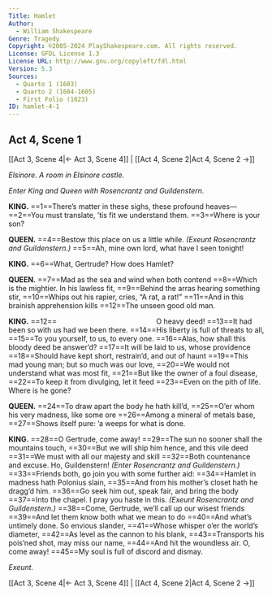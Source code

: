 ```yaml
---
Title: Hamlet
Author: 
  - William Shakespeare
Genre: Tragedy
Copyright: ©2005-2024 PlayShakespeare.com. All rights reserved.
License: GFDL License 1.3
License URL: http://www.gnu.org/copyleft/fdl.html
Version: 5.3
Sources:
  - Quarto 1 (1603)
  - Quarto 2 (1604-1605)
  - First Folio (1623)
ID: hamlet-4-1
---
```


## Act 4, Scene 1
[[Act 3, Scene 4|← Act 3, Scene 4]] | [[Act 4, Scene 2|Act 4, Scene 2 →]]

*Elsinore. A room in Elsinore castle.*

*Enter King and Queen with Rosencrantz and Guildenstern.*

**KING.**
==1==There’s matter in these sighs, these profound heaves⁠—
==2==You must translate, ’tis fit we understand them.
==3==Where is your son?

**QUEEN.**
==4==Bestow this place on us a little while.
*(Exeunt Rosencrantz and Guildenstern.)*
==5==Ah, mine own lord, what have I seen tonight!

**KING.**
==6==What, Gertrude? How does Hamlet?

**QUEEN.**
==7==Mad as the sea and wind when both contend
==8==Which is the mightier. In his lawless fit,
==9==Behind the arras hearing something stir,
==10==Whips out his rapier, cries, “A rat, a rat!”
==11==And in this brainish apprehension kills
==12==The unseen good old man.

**KING.**
==12==              O heavy deed!
==13==It had been so with us had we been there.
==14==His liberty is full of threats to all,
==15==To you yourself, to us, to every one.
==16==Alas, how shall this bloody deed be answer’d?
==17==It will be laid to us, whose providence
==18==Should have kept short, restrain’d, and out of haunt
==19==This mad young man; but so much was our love,
==20==We would not understand what was most fit,
==21==But like the owner of a foul disease,
==22==To keep it from divulging, let it feed
==23==Even on the pith of life. Where is he gone?

**QUEEN.**
==24==To draw apart the body he hath kill’d,
==25==O’er whom his very madness, like some ore
==26==Among a mineral of metals base,
==27==Shows itself pure: ’a weeps for what is done.

**KING.**
==28==O Gertrude, come away!
==29==The sun no sooner shall the mountains touch,
==30==But we will ship him hence, and this vile deed
==31==We must with all our majesty and skill
==32==Both countenance and excuse. Ho, Guildenstern!
*(Enter Rosencrantz and Guildenstern.)*
==33==Friends both, go join you with some further aid:
==34==Hamlet in madness hath Polonius slain,
==35==And from his mother’s closet hath he dragg’d him.
==36==Go seek him out, speak fair, and bring the body
==37==Into the chapel. I pray you haste in this.
*(Exeunt Rosencrantz and Guildenstern.)*
==38==Come, Gertrude, we’ll call up our wisest friends
==39==And let them know both what we mean to do
==40==And what’s untimely done. So envious slander,
==41==Whose whisper o’er the world’s diameter,
==42==As level as the cannon to his blank,
==43==Transports his pois’ned shot, may miss our name,
==44==And hit the woundless air. O, come away!
==45==My soul is full of discord and dismay.

*Exeunt.*

[[Act 3, Scene 4|← Act 3, Scene 4]] | [[Act 4, Scene 2|Act 4, Scene 2 →]]